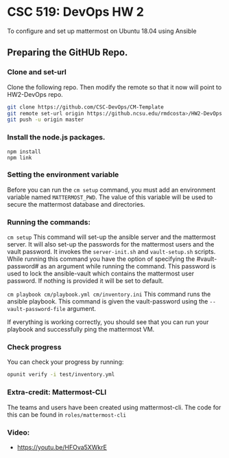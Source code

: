 # CSC 519: DevOps HW 2

To configure and set up mattermost on Ubuntu 18.04 using Ansible

## Preparing the GitHUb Repo.

### Clone and set-url
Clone the following repo. Then modify the remote so that it now will point to HW2-DevOps repo.
```bash
git clone https://github.com/CSC-DevOps/CM-Template
git remote set-url origin https://github.ncsu.edu/rmdcosta>/HW2-DevOps
git push -u origin master
```

### Install the node.js packages.
```
npm install
npm link
```

### Setting the environment variable
Before you can run the `cm setup` command, you must add an environment variable named `MATTERMOST_PWD`. The value of this variable will be used to secure the mattermost database and directories.

### Running the commands:
`cm setup` 
This command will set-up the ansible server and the mattermost server. It will also set-up the passwords for the mattermost users and the vault password. It invokes the `server-init.sh` and `vault-setup.sh` scripts. While running this command you have the option of specifying the #vault-password# as an argument while running the command. This password is used to lock the ansible-vault which contains the mattermost user password. If nothing is provided it will be set to default.

`cm playbook cm/playbook.yml cm/inventory.ini`
This command runs the ansible playbook. This command is given the vault-password using the `--vault-password-file` argument. 

If everything is working correctly, you should see that you can run your playbook and successfully ping the mattermost VM.

### Check progress

You can check your progress by running:
```bash
opunit verify -i test/inventory.yml
```
### Extra-credit: Mattermost-CLI

The teams and users have been created using mattermost-cli. The code for this can be found in `roles/mattermost-cli`

### Video:
* https://youtu.be/HFOva5XWkrE
